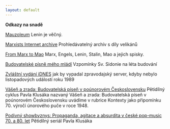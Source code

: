 ```yaml
---
layout: default
---
```


**Odkazy na snadě**

[Mauzoleum](http://www.lenin.ru) Lenin je věčný.

[Marxists Internet archive](http://marxists.org/) Prohledávatelný archív s díly velikánů

[From Marx to Mao](http://www.marx2mao.com/) Marx, Engels, Lenin, Stalin, Mao a jejich spisky.

[Budovatelské písně mého mládí](https://drobnostisv-sidonie.webnode.cz/news/budovatelske-pisne-meho-mladi/)
Vzpomínky Sv. Sidonie na léta budování 

[Zvláštní vydání iDNES](http://imgs.idnes.cz/oprilohy/infografika/spec_listopad/hp_zpravy.htm)  jak by vypadal zpravodajský server, kdyby nebylo listopadových událostí roku 1989

[Vášeň a zrada: Budovatelská píseň v poúnorovém Československu](https://vltava.rozhlas.cz/vasen-a-zrada-budovatelska-pisen-v-pounorovem-ceskoslovensku-6708742)
Pětidílný cyklus Pavla Klusáka nazvaný Vášeň a zrada: Budovatelská píseň v poúnorovém Československu uvádíme v rubrice Kontexty jako připomínku 70. výročí únorového puče v roce 1948. 

[Podivný showbyznys: Propaganda, agitace a absurdita v české pop-music 70. a 80. let](https://vltava.rozhlas.cz/podivny-showbyznys-propaganda-agitace-a-absurdita-v-ceske-pop-music-70-a-80-let-6951623)
Pětidílný seriál Pavla Klusáka
   

